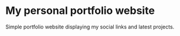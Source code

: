 # My personal portfolio website

Simple portfolio website displaying my social links and latest projects.
